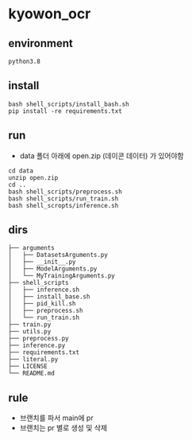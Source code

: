 # kyowon_ocr

## environment
```
python3.8
```

## install
```
bash shell_scripts/install_bash.sh
pip install -re requirements.txt
```

## run
- data 폴더 아래에 open.zip (데이콘 데이터) 가 있어야함
```
cd data
unzip open.zip
cd ..
bash shell_scripts/preprocess.sh
bash shell_scripts/run_train.sh
bash shell_scropts/inference.sh
```

## dirs 
```
├── arguments
│   ├── DatasetsArguments.py
│   ├── __init__.py
│   ├── ModelArguments.py
│   └── MyTrainingArguments.py
├── shell_scripts
│   ├── inference.sh
│   ├── install_base.sh
│   ├── pid_kill.sh
│   ├── preprocess.sh
│   └── run_train.sh
├── train.py
├── utils.py
├── preprocess.py
├── inference.py
├── requirements.txt
├── literal.py
├── LICENSE
└── README.md
```

## rule
- 브랜치를 파서 main에 pr
- 브랜치는 pr 별로 생성 및 삭제